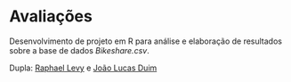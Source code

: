 # Avaliações

Desenvolvimento de projeto em R para análise e elaboração de resultados sobre a base de dados _Bikeshare.csv_.

Dupla: [Raphael Levy](https://github.com/RaphaLevy) e [João Lucas Duim](https://github.com/jlduim)  
